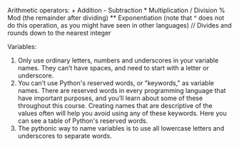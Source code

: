 Arithmetic operators:
    + Addition
    - Subtraction
    * Multiplication
    / Division
    % Mod (the remainder after dividing)
    ** Exponentiation (note that ^ does not do this operation, as you might have seen in other languages)
    // Divides and rounds down to the nearest integer

Variables:
1. Only use ordinary letters, numbers and underscores in your variable names. They can’t have spaces, and need to start
   with a letter or underscore.
2. You can’t use Python's reserved words, or "keywords," as variable names. There are reserved words in every
   programming language that have important purposes, and you’ll learn about some of these throughout this course.
   Creating names that are descriptive of the values often will help you avoid using any of these keywords. Here you can
   see a table of Python's reserved words.
3. The pythonic way to name variables is to use all lowercase letters and underscores to separate words.